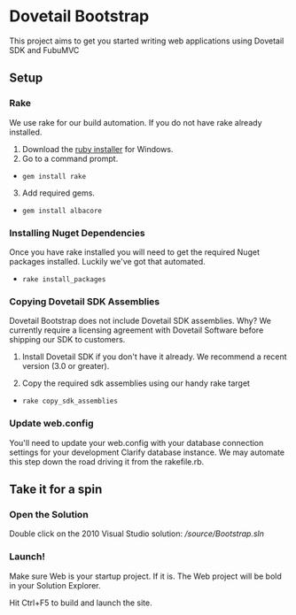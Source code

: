 Dovetail Bootstrap
==================

This project aims to get you started writing web applications using Dovetail SDK and FubuMVC

Setup
-----

### Rake

We use rake for our build automation. If you do not have rake already installed. 

1. Download the [ruby installer](http://rubyinstaller.org/downloads/ "I recommend 1.9.3") for Windows.
2. Go to a command prompt.
 * ```gem install rake```

3. Add required gems.
 * ```gem install albacore```

### Installing Nuget Dependencies 

Once you have rake installed you will need to get the required Nuget packages installed. Luckily we've got that automated. 

* ```rake install_packages```


### Copying Dovetail SDK Assemblies

Dovetail Bootstrap does not include Dovetail SDK assemblies. Why? We currently require a licensing agreement with Dovetail Software before shipping our SDK to customers. 
 
1. Install Dovetail SDK if you don't have it already. We recommend a recent version (3.0 or greater).

2. Copy the required sdk assemblies using our handy rake target 
 * ```rake copy_sdk_assemblies```

### Update web.config 

You'll need to update your web.config with your database connection settings for your development Clarify database instance. We may automate this step down the road driving it from the rakefile.rb.

Take it for a spin
------------------

### Open the Solution

Double click on the 2010 Visual Studio solution: _/source/Bootstrap.sln_

### Launch!

Make sure Web is your startup project. If it is. The Web project will be bold in your Solution Explorer.

Hit Ctrl+F5 to build and launch the site.

